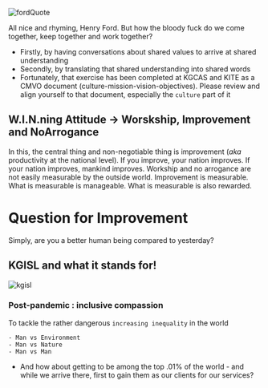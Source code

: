 <!-- title: An Invitation to become You -->

![fordQuote](https://lh3.googleusercontent.com/gUgQ0EmvENKRfoWtDNRzsKVzx5AYc__g-LdXi9e_zNNdoJTZYM-6g0uYDeRsVlTc5pmn7SfLP4YS3_Re6RSQpDnXU8-9TbiD2B1g2WQd6w-XMheJDN-SH0G3KFEjb4FODnDLTF-ZafsU4IvDTYH9prkrqrdJlEUSFRkI6W_FmJ9GXjyZWU2EEqY2fe0_RxajpyX8FnirgY_LFicnQwZNwxSJD0vZsGmUOVRuP806idSPNlbuJzebqoTEqRSw2LV9c38B0q3e1Xcbifb66F5hsjIIMLVBMpvcj09WvHqUwmAUvLW_tfx9Ryxzf-MfNEqUf2JxiA2KqYkyjWKV_M--GpwhgRU2mPjmpxfwnLRdIjReiPZpt8V44GIvD1p-G80NeMItye-7OmzBJZG4t-tJZyQuwLyVqxe7zFS5LvsdO_yzgRFcZqbJvgSydO43TjslIV3jSJUhP4GEwqlTtUraVv5skkQ4JOhDX9RFuvY-dGbdODCTu6ZXfGm0woXPHtkgz95X7xW2c9u1P5ZxUlBMs7V9rpFn2Td2L9yX1CEKtTZOcBbsoqXFxnkqfJ499_9uEqYRwBddFAw-mLxQQ8GrWm-3cXoOvfR_ef4n9pwPsEtzsfDqwp7zH-OTY_70TjtkIqA_5HMaqSLDRHaE2NohaLvFYESjF2G5yF5l0Zo5Sb6s_31A6HIXJC_ohnsl4kA=w853-h485-no?authuser=0)

All nice and rhyming, Henry Ford. But how the bloody fuck do we come together, keep together and work together? 
  - Firstly, by having conversations about shared values to arrive at shared understanding
  - Secondly, by translating that shared understanding into shared words 
  - Fortunately, that exercise has been completed at KGCAS and KITE as a CMVO document (culture-mission-vision-objectives). Please review and align yourself to that document, especially the ```culture``` part of it

## W.I.N.ning Attitude -> Worskship, Improvement and NoArrogance

In this, the central thing and non-negotiable thing is improvement (*aka* productivity at the national level). If you improve,  your nation improves. If your nation improves, mankind improves. Workship and no arrogance are not easily measurable by the outside world. Improvement is measurable. What is measurable is manageable. What is measurable is also rewarded. 

# Question for Improvement 
Simply, are you a better human being compared to yesterday? 

## KGISL and what it stands for!

![kgisl](https://lh3.googleusercontent.com/LlmLLt0VK98Jbry7vHgrDqcMFQqW2u6fJ5nWj4OGOhuv1K73TW0WQjIwsdFRd-tiJpu17LAWiCnlkk7YaXgTyXh3SHNRcD0rA-c-GVGAbWXaYkIC1rCDjytE1QVEVChkF-SK3bicg0VNXoLSQwwMDi-OpJhi0JakpKLESfNiDtgyqEyNX8CBeRM_AbIJ2chxvzycUBvagtThX8DpNICSRtZmsJDJ2bFBRerJ5UDe9MfAJmhuramGVMSvoq6dEbvsw4JVoIHOXOpMoIFdQkeKPpVy3dDKugDHcQWaDh2dbLxUDxfODPT585ckFjGz_3nc5lmXaH10oM8N-sEiWEnEWZpYs4zVgqBWZln10i8hSTtH9efyh9eWhVG4e5P5fAdEuGkr7YeZb80uEX8sCNvs4WQdDBWxi4ISZAzDVBsGFyts1VpSP6RjNx0NTe0wVR4dJaAlmknuleCVMUuqPSdtnLR6uIOktJGc3oxj_IsOKCFd-hbM2hhdBP8jkk2gHT53-pXaNOJez9i1iEVvnXhyoyFIV2ZGAN7eK2VGxpwc2J4hZImgjOag_IAeZrpB4tZeqY52FzDSR62ZovL83RvFM6Xgpg12Jhl3Pg7_JEyc9BgNhiOHxXm8eDuGA4yWDF1FjBkw-5AGVXQBZaK-I7cttxwyUBDnfQFWmAZSzzAiOfcdwRjz71LLqmbDzYiHzNA=w705-h616-no?authuser=0)

### Post-pandemic : inclusive compassion 

To tackle the rather dangerous ```increasing inequality``` in the world
 
	- Man vs Environment 
	- Man vs Nature
	- Man vs Man

- And how about getting to be among the top .01% of the world - and while we arrive there, first to gain them as our clients for our services? 




